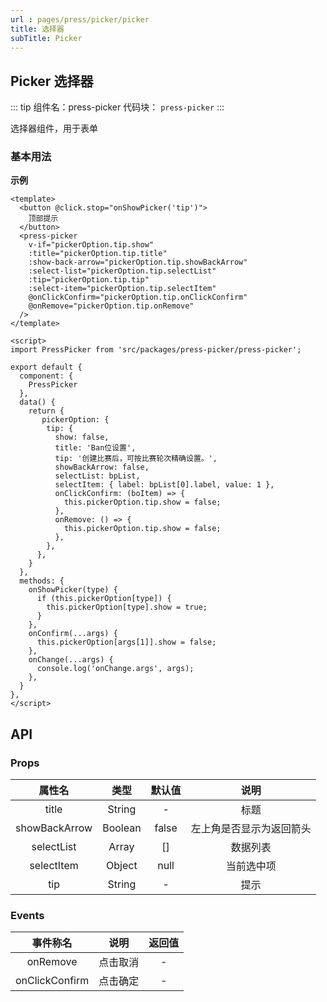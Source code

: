```yaml
---
url : pages/press/picker/picker
title: 选择器
subTitle: Picker
---
```


## Picker 选择器
::: tip 组件名：press-picker
代码块： `press-picker`
:::

选择器组件，用于表单

### 基本用法

**示例**


```vue
<template>
  <button @click.stop="onShowPicker('tip')">
    顶部提示
  </button>
  <press-picker
    v-if="pickerOption.tip.show"
    :title="pickerOption.tip.title"
    :show-back-arrow="pickerOption.tip.showBackArrow"
    :select-list="pickerOption.tip.selectList"
    :tip="pickerOption.tip.tip"
    :select-item="pickerOption.tip.selectItem"
    @onClickConfirm="pickerOption.tip.onClickConfirm"
    @onRemove="pickerOption.tip.onRemove"
  />
</template>

<script>
import PressPicker from 'src/packages/press-picker/press-picker';

export default {
  component: {
    PressPicker
  },
  data() {
    return {
       pickerOption: {
        tip: {
          show: false,
          title: 'Ban位设置',
          tip: '创建比赛后，可按比赛轮次精确设置。',
          showBackArrow: false,
          selectList: bpList,
          selectItem: { label: bpList[0].label, value: 1 },
          onClickConfirm: (boItem) => {
            this.pickerOption.tip.show = false;
          },
          onRemove: () => {
            this.pickerOption.tip.show = false;
          },
        },
      },
    }
  },
  methods: {
    onShowPicker(type) {
      if (this.pickerOption[type]) {
        this.pickerOption[type].show = true;
      }
    },
    onConfirm(...args) {
      this.pickerOption[args[1]].show = false;
    },
    onChange(...args) {
      console.log('onChange.args', args);
    },
  }
},
</script>
```


## API

### Props

|属性名				|类型		|默认值	|说明																																														|
|:-:					|:-:		|:-:		|:-:																																														|
|title					|String	|-			|标题																																												|
|showBackArrow					|Boolean	|false|左上角是否显示为返回箭头|
|selectList					|Array	|[]|数据列表|
|selectItem					|Object	|null|当前选中项|
|tip					|String	|-|提示|




### Events

|    事件称名    |   说明   | 返回值 |
| :------------: | :------: | :----: |
|    onRemove    | 点击取消 |   -    |
| onClickConfirm | 点击确定 |   -    |



